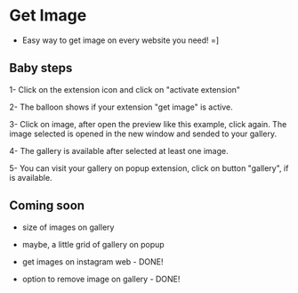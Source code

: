 # Get Image

- Easy way to get image on every website you need! =]

## Baby steps

1- Click on the extension icon and click on "activate extension"

2- The balloon shows if your extension "get image" is active.

3- Click on image, after open the preview like this example, click again. The image selected is opened in the new window and sended to your gallery.

4- The gallery is available after selected at least one image.

5- You can visit your gallery on popup extension, click on button "gallery", if is available.

## Coming soon

- size of images on gallery

- maybe, a little grid of gallery on popup

- get images on instagram web - DONE!

- option to remove image on gallery - DONE!
